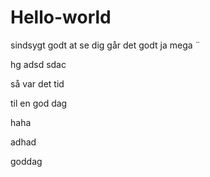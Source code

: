 # Hello-world

sindsygt godt at se dig
går det godt ja
mega
¨

hg
adsd
sdac




så var det tid 


til en god dag

haha 


adhad

goddag

